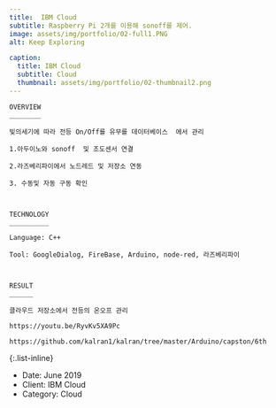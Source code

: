```yaml
---
title:  IBM Cloud
subtitle: Raspberry Pi 2개를 이용해 sonoff를 제어.
image: assets/img/portfolio/02-full1.PNG
alt: Keep Exploring

caption:
  title: IBM Cloud
  subtitle: Cloud
  thumbnail: assets/img/portfolio/02-thumbnail2.png
---
```

    OVERVIEW
    ________

    빛의세기에 따라 전등 On/Off를 유무를 데이터베이스  에서 관리​

    1.아두이노와 sonoff  및 조도센서 연결​

    2.라즈베리파이에서 노드레드 및 저장소 연동​

    3. 수동및 자동 구동 확인​

    ​

    TECHNOLOGY​
    __________

    Language: C++​

    Tool: GoogleDialog, FireBase, Arduino,​ node-red, 라즈베리파이​

    ​

    RESULT​
    ______

    클라우드 저장소에서 전등의 온오프 관리​

    https://youtu.be/RyvKv5XA9Pc​

    https://github.com/kalran1/kalran/tree/master/Arduino/capston/6th​


{:.list-inline}
- Date: June 2019
- Client: IBM Cloud
- Category: Cloud 

